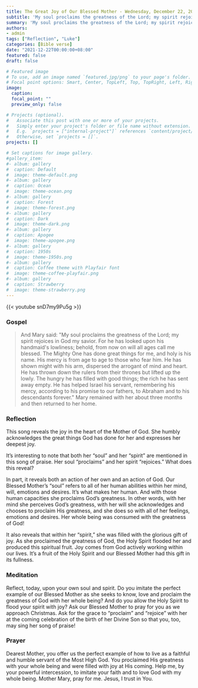 ```yaml
---
title: The Great Joy of Our Blessed Mother - Wednesday, December 22, 2021 | Luke 1:46-56
subtitle: 'My soul proclaims the greatness of the Lord; my spirit rejoices in God my savior.  For he has looked upon his lowly servant. From this day all generations will call me blessed: the Almighty has done great things for me, and holy is his Name.'
summary: 'My soul proclaims the greatness of the Lord; my spirit rejoices in God my savior.  For he has looked upon his lowly servant. From this day all generations will call me blessed: the Almighty has done great things for me, and holy is his Name.'
authors:
- admin
tags: ["Reflection", "Luke"]
categories: [Bible verse]
date: "2021-12-22T00:00:00+08:00"
featured: false
draft: false

# Featured image
# To use, add an image named `featured.jpg/png` to your page's folder.
# Focal point options: Smart, Center, TopLeft, Top, TopRight, Left, Right, BottomLeft, Bottom, BottomRight
image:
  caption:
  focal_point: ""
  preview_only: false

# Projects (optional).
#   Associate this post with one or more of your projects.
#   Simply enter your project's folder or file name without extension.
#   E.g. `projects = ["internal-project"]` references `content/project/deep-learning/index.md`.
#   Otherwise, set `projects = []`.
projects: []

# Set captions for image gallery.
#gallery_item:
#- album: gallery
#  caption: Default
#  image: theme-default.png
#- album: gallery
#  caption: Ocean
#  image: theme-ocean.png
#- album: gallery
#  caption: Forest
#  image: theme-forest.png
#- album: gallery
#  caption: Dark
#  image: theme-dark.png
#- album: gallery
#  caption: Apogee
#  image: theme-apogee.png
#- album: gallery
#  caption: 1950s
#  image: theme-1950s.png
#- album: gallery
#  caption: Coffee theme with Playfair font
#  image: theme-coffee-playfair.png
#- album: gallery
#  caption: Strawberry
#  image: theme-strawberry.png
---
```


{{< youtube snD7my9Pu5g >}}

### Gospel
> And Mary said: "My soul proclaims the greatness of the Lord; my spirit rejoices in God my savior. For he has looked upon his handmaid's lowliness; behold, from now on will all ages call me blessed. The Mighty One has done great things for me, and holy is his name. His mercy is from age to age to those who fear him. He has shown might with his arm, dispersed the arrogant of mind and heart. He has thrown down the rulers from their thrones but lifted up the lowly. The hungry he has filled with good things; the rich he has sent away empty. He has helped Israel his servant, remembering his mercy, according to his promise to our fathers, to Abraham and to his descendants forever." Mary remained with her about three months and then returned to her home.

### Reflection
This song reveals the joy in the heart of the Mother of God.  She humbly acknowledges the great things God has done for her and expresses her deepest joy.

It’s interesting to note that both her “soul” and her “spirit” are mentioned in this song of praise.  Her soul “proclaims” and her spirit “rejoices.”  What does this reveal?

In part, it reveals both an action of her own and an action of God.  Our Blessed Mother’s “soul” refers to all of her human abilities within her mind, will, emotions and desires.  It’s what makes her human.  And with those human capacities she proclaims God’s greatness.  In other words, with her mind she perceives God’s greatness, with her will she acknowledges and chooses to proclaim His greatness, and she does so with all of her feelings, emotions and desires.  Her whole being was consumed with the greatness of God!

It also reveals that within her “spirit,” she was filled with the glorious gift of joy.  As she proclaimed the greatness of God, the Holy Spirit flooded her and produced this spiritual fruit.  Joy comes from God actively working within our lives.  It’s a fruit of the Holy Spirit and our Blessed Mother had this gift in its fullness.

### Meditation
Reflect, today, upon your own soul and spirit.  Do you imitate the perfect example of our Blessed Mother as she seeks to know, love and proclaim the greatness of God with her whole being?  And do you allow the Holy Spirit to flood your spirit with joy?  Ask our Blessed Mother to pray for you as we approach Christmas.  Ask for the grace to “proclaim” and “rejoice” with her at the coming celebration of the birth of her Divine Son so that you, too, may sing her song of praise!

### Prayer
Dearest Mother, you offer us the perfect example of how to live as a faithful and humble servant of the Most High God.  You proclaimed His greatness with your whole being and were filled with joy at His coming.  Help me, by your powerful intercession, to imitate your faith and to love God with my whole being.  Mother Mary, pray for me.  Jesus, I trust in You.
